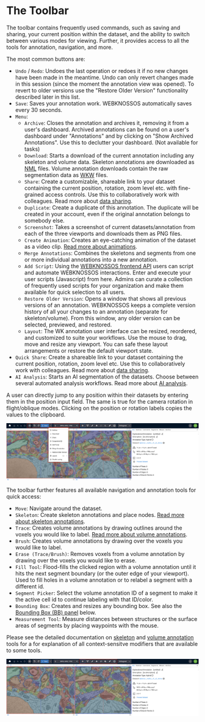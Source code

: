 # The Toolbar

The toolbar contains frequently used commands, such as saving and sharing, your current position within the dataset, and the ability to switch between various modes for viewing. Further, it provides access to all the tools for annotation, navigation, and more.

The most common buttons are:

- `Undo` / `Redo`: Undoes the last operation or redoes it if no new changes have been made in the meantime. Undo can only revert changes made in this session (since the moment the annotation view was opened). To revert to older versions use the "Restore Older Version" functionality described later in this list.
- `Save`: Saves your annotation work. WEBKNOSSOS automatically saves every 30 seconds.
- `Menu`: 
  - `Archive`: Closes the annotation and archives it, removing it from a user's dashboard. Archived annotations can be found on a user's dashboard under "Annotations" and by clicking on "Show Archived Annotations". Use this to declutter your dashboard. (Not available for tasks)
  - `Download`: Starts a download of the current annotation including any skeleton and volume data. Skeleton annotations are downloaded as [NML](../data_formats.md#nml) files. Volume annotation downloads contain the raw segmentation data as [WKW](../data_formats.md#wkw) files.
  - `Share`: Create a customizable, shareable link to your dataset containing the current position, rotation, zoom level etc. with fine-grained access controls. Use this to collaboratively work with colleagues. Read more about [data sharing](../sharing/annotation_sharing.md).
  - `Duplicate`: Create a duplicate of this annotation. The duplicate will be created in your account, even if the original annotation belongs to somebody else.
  - `Screenshot`: Takes a screenshot of current datasets/annotation from each of the three viewports and downloads them as PNG files.
  - `Create Animation`: Creates an eye-catching animation of the dataset as a video clip. [Read more about animations](../automations/animations.md).
  - `Merge Annotations`: Combines the skeletons and segments from one or more individual annotations into a new annotation.
  - `Add Script`: Using the [WEBKNOSSOS frontend API](https://webknossos.org/assets/docs/frontend-api/index.html) users can script and automate WEBKNOSSOS interactions. Enter and execute your user scripts (Javascript) from here. Admins can curate a collection of frequently used scripts for your organization and make them available for quick selection to all users.
  - `Restore Older Version`: Opens a window that shows all previous versions of an annotation. WEBKNOSSOS keeps a complete version history of all your changes to an annotation (separate for skeleton/volume). From this window, any older version can be selected, previewed, and restored.
  - `Layout`: The WK annotation user interface can be resized, reordered, and customized to suite your workflows. Use the mouse to drag, move and resize any viewport. You can safe these layout arrangements or restore the default viewport state.
- `Quick Share`: Create a shareable link to your dataset containing the current position, rotation, zoom level etc. Use this to collaboratively work with colleagues. Read more about [data sharing](../sharing/annotation_sharing.md).
- `AI Analysis`: Starts an AI segmentation of the datasets. Choose between several automated analysis workflows. Read more about [AI analysis](../automations/ai_segmentation.md).

A user can directly jump to any position within their datasets by entering them in the position input field.
The same is true for the camera rotation in flight/oblique modes.
Clicking on the position or rotation labels copies the values to the clipboard.

![The WEBKNOSSOS toolbar contains many useful features for quick access such as Saving und Undo/Redo](../images/tracing_ui_toolbar.jpeg)

The toolbar further features all available navigation and annotation tools for quick access:

- `Move`: Navigate around the dataset.
- `Skeleton`: Create skeleton annotations and place nodes. [Read more about skeleton annotations](../skeleton_annotation/tools.md).
- `Trace`: Creates volume annotations by drawing outlines around the voxels you would like to label. [Read more about volume annotations](../volume_annotation/tools.md).
- `Brush`: Creates volume annotations by drawing over the voxels you would like to label.
- `Erase (Trace/Brush)`: Removes voxels from a volume annotation by drawing over the voxels you would like to erase.
- `Fill Tool`: Flood-fills the clicked region with a volume annotation until it hits the next segment boundary (or the outer edge of your viewport). Used to fill holes in a volume annotation or to relabel a segment with a different id.
- `Segment Picker`: Select the volume annotation ID of a segment to make it the active cell id to continue labeling with that ID/color.
- `Bounding Box`: Creates and resizes any bounding box. See also the [Bounding Box (BB) panel](../ui/object_info.md) below.
- `Measurement Tool`: Measure distances between structures or the surface areas of segments by placing waypoints with the mouse.

Please see the detailed documentation on [skeleton](../skeleton_annotation/tools.md) and [volume annotation](./volume_annotation/tools.md) tools for a for explanation of all context-sensitve modifiers that are available to some tools.

![The WEBKNOSSOS navigation and annotation tools](../images/tracing_ui_toolbar2.jpeg)